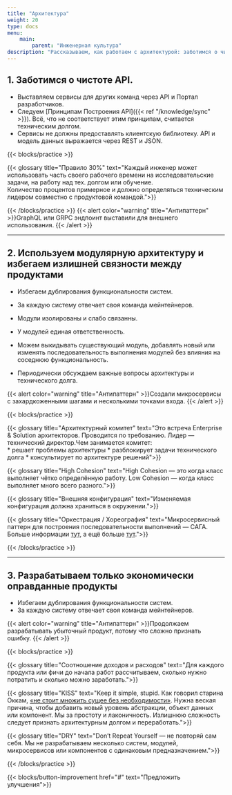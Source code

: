 ```yaml
---
title: "Архитектура"
weight: 20
type: docs
menu:
    main:
        parent: "Инженерная культура"
description: "Рассказываем, как работаем с архитектурой: заботимся о чистоте API и создаём IT-продукты, которые могут существовать отдельно друг от друга. Всё с примерами и антипримерами."
---
```


## 1. Заботимся о чистоте API.

* Выставляем сервисы для других команд через API и Портал разработчиков.
* Следуем [Принципам Построения API]({{< ref "/knowledge/sync" >}}). 
Всё, что не соответствует этим принципам, считается техническим долгом.
* Сервисы не должны предоставлять клиентскую библиотеку. API и модель данных выражается через REST и JSON.

{{< blocks/practice >}}

{{< glossary title="Правило 30%" text="Каждый инженер может использовать часть своего рабочего времени на исследовательские задачи, на работу над тех. долгом или обучение.<br>Количество процентов примерное и должно определяться техническим лидером совместно с продуктовой командой.">}}

{{< /blocks/practice >}} 
{{< alert color="warning" title="Антипаттерн" >}}GraphQL или GRPC эндпоинт выставили для внешнего использования. 
{{< /alert >}}

---

## 2. Используем модулярную архитектуру и избегаем излишней связности между продуктами 

* Избегаем дублирования функциональности систем.
* За каждую систему отвечает своя команда мейнтейнеров.


* Модули изолированы и слабо связанны.
* У модулей единая ответственность.
* Можем выкидывать существующий модуль, добавлять новый или изменять последовательность выполнения модулей без влияния на соседнюю функциональность.
* Периодически обсуждаем важные вопросы архитектуры и технического долга.


{{< alert color="warning" title="Антипаттерн" >}}Создали микросервисы с захардкоженными шагами и несколькими точками входа.</sup>
{{< /alert >}}

{{< blocks/practice >}}


{{< glossary title="Архитектурный комитет" text="Это встреча Enterprise & Solution архитекторов. Проводится по требованию. Лидер — технический директор.Чем занимается комитет:<br> * решает проблемы архитектуры * разблокирует задачи технического долга * консультирует по архитектуре решений">}}

{{< glossary title="High Cohesion" text="High Cohesion — это когда класс выполняет чётко определённую работу. Low Cohesion — когда класс выполняет много всего разного.">}}

{{< glossary title="Внешняя конфигурация" text="Изменяемая конфигурация должна храниться в окружении.">}}

{{< glossary title="Оркестрация / Хореография" text="Микросервисный паттерн для построения последовательности выполнений — САГА. Больше информации [тут](https://medium.com/ingeniouslysimple/choreography-vs-orchestration-a6f21cfaccae), а ещё больше [тут](https://microservices.io/patterns/data/saga.html).">}}

{{< /blocks/practice >}}


---

## 3. Разрабатываем только экономически оправданные продукты 

* Избегаем дублирования функциональности систем.
* За каждую систему отвечает своя команда мейнтейнеров.

{{< alert color="warning" title="Антипаттерн" >}}Продолжаем разрабатывать убыточный продукт, потому что сложно признать ошибку.
{{< /alert >}}

{{< blocks/practice >}}


{{< glossary title="Соотношение доходов и расходов" text="Для каждого продукта или фичи до начала работ рассчитываем, сколько нужно потратить и сколько можно заработать.">}}

{{< glossary title="KISS" text="Keep it simple, stupid. Как говорил старина Оккам, [«не стоит множить сущее без необходимости»](https://en.wikipedia.org/wiki/Occam%27s_razor). Нужна веская причина, чтобы добавить новый уровень абстракции, объект данных или компонент. Мы за простоту и лаконичность. Излишнюю сложность следует признать архитектурным долгом и переработать.">}}

{{< glossary title="DRY" text="Don’t Repeat Yourself — не повторяй сам себя. Мы не разрабатываем несколько систем, модулей, микросервисов или компонентов с одинаковым предназначением.">}}

{{< /blocks/practice >}}

{{< blocks/button-improvement href="#" text="Предложить улучшения">}}
